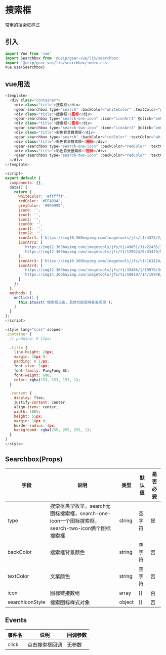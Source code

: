 # 搜索框

常用的搜索框样式

## 引入

```javascript
import Vue from 'vue'
import Searchbox from '@ueip/gear-vue/lib/searchbox'
import '@ueip/gear-vue/lib/searchbox/index.css'
Vue.use(Searchbox)
```

## vue用法

```javascript
<template>
  <div class="container">
    <div class="title">搜索框</div>
    <gear-searchbox type="search" :backColor="whiteColor" :textColor="greyColor" @click="onClick"></gear-searchbox>
    <div class="title">搜索框+1图标</div>
    <gear-searchbox type="search-one-icon" :icon="iconArr1" @click="onClick"></gear-searchbox>
    <div class="title">搜索框+2图标</div>
    <gear-searchbox type="search-two-icon" :icon="iconArr2" @click="onClick"></gear-searchbox>
    <div class="title">彩色背景搜索框</div>
    <gear-searchbox type="search" :backColor="redColor" :textColor="whiteColor" @click="onClick"></gear-searchbox>
    <div class="title">彩色背景搜索框+1图标</div>
    <gear-searchbox type="search-one-icon" :backColor="redColor" :textColor="whiteColor" :icon="iconArr3" @click="onClick"></gear-searchbox>
    <div class="title">彩色背景搜索框+2图标</div>
    <gear-searchbox type="search-two-icon" :backColor="redColor" :textColor="whiteColor" :icon="iconArr4" @click="onClick"></gear-searchbox>
  </div>
</template>

<script>
export default {
  components: {},
  data() {
    return {
      whiteColor: '#ffffff',
      redColor: '#EF4034',
      greyColor: '#999999',
      icon0: '',
      icon1: '',
      icon2: '',
      icon00: '',
      icon11: '',
      icon22: '',
      iconArr1: ['https://img10.360buyimg.com/imagetools/jfs/t1/4373/2/20180/329/63a170e1E2f0419cb/bdb417f6050a56cd.png'],
      iconArr2: [
        'https://img12.360buyimg.com/imagetools/jfs/t1/49051/31/22435/330/63a17059Ea9fa5650/0fcf4cd9da986ac7.png',
        'https://img12.360buyimg.com/imagetools/jfs/t1/129424/5/33429/507/63a17092Ed35d9c7d/7a5620f029647f42.png'
      ],
      iconArr3: ['https://img10.360buyimg.com/imagetools/jfs/t1/161124/3/33742/337/63a170c0E3a073ddb/adca623f0694a860.png'],
      iconArr4: [
        'https://img12.360buyimg.com/imagetools/jfs/t1/35486/1/19970/341/63a17042E338bddde/13903a3e0419f55f.png',
        'https://img14.360buyimg.com/imagetools/jfs/t1/100197/14/19948/519/63a1707cE09ade305/fdc6a6720118d7ac.png'
      ]
    };
  },
  methods: {
    onClick() {
      this.$toast('搜索框点击，具体功能使用者去实现');
    }
  }
};
</script>

<style lang="scss" scoped>
.container {
  // padding: 0 12px;

  .title {
    line-height: 20px;
    margin: 10px 0;
    padding: 0 12px;
    font-size: 14px;
    font-family: PingFang SC;
    font-weight: 600;
    color: rgba(153, 153, 153, 1);
  }

  .content {
    display: flex;
    justify-content: center;
    align-items: center;
    width: 100%;
    height: 55px;
    margin: 10px 0;
    border-radius: 4px;
    background: rgba(255, 255, 255, 1);
  }
}
</style>
```

## Searchbox(Props)

| 字段              | 说明                                                                 | 类型     | 默认值 | 是否必要 |
| --------------- | ------------------------------------------------------------------ | ------ | --- | ---- |
| type            | 搜索框类型枚举，search无图标搜索框，search-one-icon一个图标搜索框，search-two-icon俩个图标搜索框 | string | 空字符 | 是    |
| backColor       | 搜索框背景颜色                                                            | string | 空字符 | 否    |
| textColor       | 文案颜色                                                               | string | 空字符 | 否    |
| icon            | 图标链接数组                                                             | array  | []  | 否    |
| searchIconStyle | 搜索图标样式对象                                                           | object | {}  | 否    |

## Events

| 事件名   | 说明      | 回调参数 |
| ----- | ------- | ---- |
| click | 点击搜索框回调 | 无参数  |